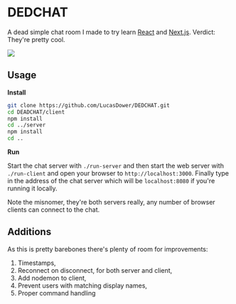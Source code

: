 # DEDCHAT
A dead simple chat room I made to try learn [React](https://react.dev/) and [Next.js](https://nextjs.org/). Verdict: They're pretty cool.


![](https://i.imgur.com/JB9hXSY.png)

## Usage

**Install**

```bash
git clone https://github.com/LucasDower/DEDCHAT.git
cd DEADCHAT/client
npm install
cd ../server
npm install
cd ..
```

**Run**

Start the chat server with `./run-server` and then start the web server with `./run-client` and open your browser to `http://localhost:3000`. Finally type in the address of the chat server which will be `localhost:8080` if you're running it locally.

Note the misnomer, they're both servers really, any number of browser clients can connect to the chat.

## Additions
As this is pretty barebones there's plenty of room for improvements:
1. Timestamps,
2. Reconnect on disconnect, for both server and client,
3. Add nodemon to client,
4. Prevent users with matching display names,
5. Proper command handling
